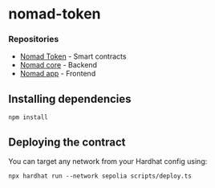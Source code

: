 # nomad-token

### Repositories
- [Nomad Token](https://github.com/maikotrindade/nomad-token) - Smart contracts
- [Nomad core](https://github.com/maikotrindade/nomad-core) - Backend
- [Nomad app](https://github.com/maikotrindade/nomad-app) - Frontend

## Installing dependencies
```
npm install
```

## Deploying the contract
You can target any network from your Hardhat config using:
```
npx hardhat run --network sepolia scripts/deploy.ts
```
